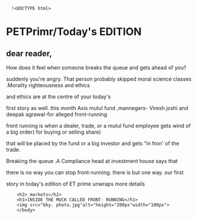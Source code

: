       !<DOCTYPE html>
<html
    <head>
        <title> web assessment</title>
        </head>
        <body>
        <h1>PETPrimr/Today's EDITION</h1>
        <H2>dear reader,</H2>
        <p>How does it feel when someone breaks the queue and gets ahead of you?</p>
        <p>suddenly you're angry. That person probably skipped moral science classes .Morality righteousness and ethics</p>
        <p>and ethics are at the centre of your today's</p>
        <p>first story as well. this month Axis mutul fund ,mannegers- Viresh joshi and deepak agrawal-for alleged front-running</p>
        <p>front running is when a dealer, trade, or a mutul fund employee gets wind of a big order( for buying or selling share)</p>
        <p>that will be placed by the fund or a big investor and gets "in fron' of the trade.</p>
        <p>Breaking the queue .A Compliance head at investment house says that </p>
        <p>there is no way you can stop front-running. there is but one way. our first</p>
        <p>story in today's edition of ET prime unwraps more details</p>

        <h2> markets</h2>
        <h1>INSIDE THE MUCK CALLED FRONT- RUNNING</h1>
        <img src="bky. photo.jpg"alt="height="200px"width="100px">
        </body> 
